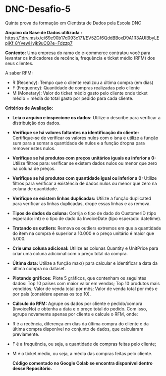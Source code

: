 # DNC-Desafio-5

Quinta prova da formação em Cientista de Dados pela Escola DNC

**Arquivo da Base de Dados utilizada :** https://1drv.ms/x/c/69e90b17d093c171/EV5ZGf6QddBBoxD9A1R3AUIBbyLEpjKf_8YvewHyjk9uCQ?e=Fdzzp7

**Contexto:** Uma empresa do ramo de e-commerce contratou você para levantar os indicadores de recência, frequência e ticket médio (RFM) dos seus clientes.

A saber RFM:

- R (Recency): Tempo que o cliente realizou a última compra (em dias)
- F (Frequency): Quantidade de compras realizadas pelo cliente
- M (Monetary): Valor do ticket médio gasto pelo cliente onde ticket médio = média do total gasto por pedido para cada cliente.


**Critérios de Avaliação:**
- **Leia o arquivo e inspecione os dados:** Utilize o describe para verificar a distribuição dos dados.
- **Verifique se há valores faltantes na identificação do cliente:** Certifique-se de verificar os valores nulos com o isna e utilize a função sum para a somar a quantidade de nulos e a função dropna para remover estes nulos.
- **Verifique se há produtos com preços unitários iguais ou inferior a 0:** Utilize filtros para: verificar se existem dados nulos ou menor que zero na coluna de preços.
- **Verifique se há produtos com quantidade igual ou inferior a 0:** Utilize filtros para verificar a existência de dados nulos ou menor que zero na coluna de quantidade.
- **Verifique se existem linhas duplicadas:** Utilize a função duplicated para verificar as linhas duplicadas, drope essas linhas e as remova.
- **Tipos de dados da coluna:** Corrija o tipo de dado do CustomerID (tipo esperado: int) e o tipo de dado da InvoiceDate (tipo esperado: datetime).
- **Tratando os outliers:** Remova os outliers extremos em que a quantidade do item na compra é superior a 10.000 e o preço unitário é maior que 5.000.
- **Crie uma coluna adicional:**  Utilize as colunas Quantity e UnitPrice para criar uma coluna adicional com o preço total da compra.
- **Última data:** Utilize a função max() para calcular e identificar a data da última compra no dataset.
- **Plotando gráficos:** Plote 5 gráficos, que contenham os seguintes dados: Top 10 países com maior valor em vendas; Top 10 produtos mais vendidos; Valor de venda total por mês; Valor de venda total por mês e por país (considere apenas os top 10).
- **Cálculo do RFM:** Agrupe os dados por cliente e pedido/compra (InvoiceNo) e obtenha a data e o preço total do pedido.
Com isso, agrupe novamente apenas por cliente e calcule o RFM, onde:

- R é a recência, diferença em dias da última compra do cliente e da última compra disponível no conjunto de dados, que calcularam previamente.
- F é a frequência, ou seja, a quantidade de compras feitas pelo cliente;
- M é o ticket médio, ou seja, a média das compras feitas pelo cliente.

  **Código comentado no Google Colab se encontra disponível dentro desse Repositório.**
